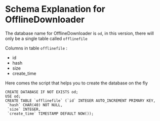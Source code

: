 # Schema Explanation for OfflineDownloader
The database name for OfflineDownloader is `od`, in this version, there will only be a single table called `offlinefile`

Columns in table `offlinefile` :
* id
* hash
* size
* create_time

Here comes the script that helps you to create the database on the fly
```
CREATE DATABASE IF NOT EXISTS od;
USE od;
CREATE TABLE `offlinefile` (`id` INTEGER AUTO_INCREMENT PRIMARY KEY,
 `hash` CHAR(40) NOT NULL,
 `size` INTEGER,
 `create_time` TIMESTAMP DEFAULT NOW());
```



